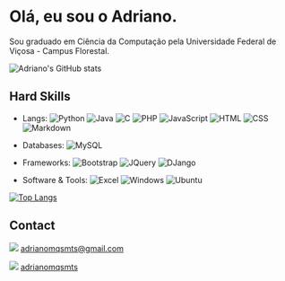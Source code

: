 # Olá, eu sou o Adriano. 

Sou graduado em Ciência da Computação pela Universidade Federal de Viçosa - Campus Florestal. 

![Adriano's GitHub stats](https://github-readme-stats.vercel.app/api?username=adrianomqsmts&show_icons=true&theme=radical)


## Hard Skills

- Langs: ![Python](https://img.shields.io/badge/Python-3776AB?style=for-the-badge&logo=python&logoColor=white) ![Java](https://img.shields.io/badge/Java-ED8B00?style=for-the-badge&logo=java&logoColor=white) ![C](https://img.shields.io/badge/C-00599C?style=for-the-badge&logo=c&logoColor=white) ![PHP](https://img.shields.io/badge/PHP-777BB4?style=for-the-badge&logo=php&logoColor=white) ![JavaScript](https://img.shields.io/badge/JavaScript-323330?style=for-the-badge&logo=javascript&logoColor=F7DF1E) ![HTML](https://img.shields.io/badge/HTML-239120?style=for-the-badge&logo=html5&logoColor=white) ![CSS](https://img.shields.io/badge/CSS-239120?&style=for-the-badge&logo=css3&logoColor=white) ![Markdown](https://img.shields.io/badge/Markdown-000000?style=for-the-badge&logo=markdown&logoColor=white)
- Databases: ![MySQL](https://img.shields.io/badge/MySQL-00000F?style=for-the-badge&logo=mysql&logoColor=white) 
- Frameworks: ![Bootstrap](https://img.shields.io/badge/Bootstrap-563D7C?style=for-the-badge&logo=bootstrap&logoColor=white) ![JQuery](https://img.shields.io/badge/jQuery-0769AD?style=for-the-badge&logo=jquery&logoColor=white) ![DJango](https://img.shields.io/badge/Django-092E20?style=for-the-badge&logo=django&logoColor=white)

- Software & Tools: ![Excel](https://img.shields.io/badge/Microsoft_Excel-217346?style=for-the-badge&logo=microsoft-excel&logoColor=white) ![Windows](https://img.shields.io/badge/Windows-0078D6?style=for-the-badge&logo=windows&logoColor=white)  ![Ubuntu](https://img.shields.io/badge/Ubuntu-E95420?style=for-the-badge&logo=ubuntu&logoColor=white) 

[![Top Langs](https://github-readme-stats.vercel.app/api/top-langs/?username=adrianomqsmts&layout=compact&hide=css,scss)](https://github.com/anuraghazra/github-readme-stats)



## Contact

![](https://img.shields.io/badge/Gmail-D14836?style=for-the-badge&logo=gmail&logoColor=white) adrianomqsmts@gmail.com

![](https://img.shields.io/badge/LinkedIn-0077B5?style=for-the-badge&logo=linkedin&logoColor=white) [adrianomqsmts](https://www.linkedin.com/in/adrianomqsmts/)
